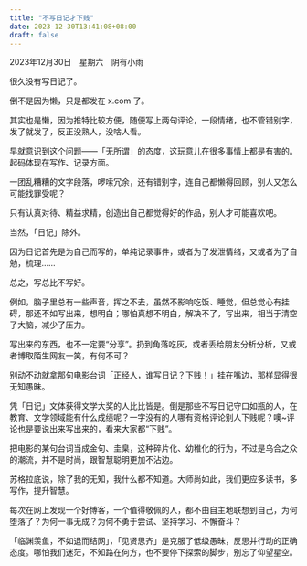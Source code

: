 ```yaml
---
title: "不写日记才下贱"
date: 2023-12-30T13:41:08+08:00
draft: false
---
```


2023年12月30日　星期六　阴有小雨

很久没有写日记了。

倒不是因为懒，只是都发在 x.com 了。

其实也是懒，因为推特比较方便，随便写上两句评论，一段情绪，也不管错别字，发了就发了，反正没熟人，没啥人看。

早就意识到这个问题——「无所谓」的态度，这玩意儿在很多事情上都是有害的。起码体现在写作、记录方面。

一团乱糟糟的文字段落，啰嗦冗余，还有错别字，连自己都懒得回顾，别人又怎么可能找罪受呢？

只有认真对待、精益求精，创造出自己都觉得好的作品，别人才可能喜欢吧。

当然，「日记」除外。

因为日记首先是为自己而写的，单纯记录事件，或者为了发泄情绪，又或者为了自勉，梳理……

总之，写总比不写好。

例如，脑子里总有一些声音，挥之不去，虽然不影响吃饭、睡觉，但总觉心有挂碍，那还不如写出来，想明白；哪怕真想不明白，解决不了，写出来，相当于清空了大脑，减少了压力。

写出来的东西，也不一定要“分享”。扔到角落吃灰，或者丢给朋友分析分析，又或者博取陌生网友一笑，有何不可？

别动不动就拿那句电影台词「正经人，谁写日记？下贱！」挂在嘴边，那样显得很无知愚昧。

凭「日记」文体获得文学大奖的人比比皆是。倒是那些不写日记守口如瓶的人，在教育、文学领域能有什么成绩呢？一字没有的人哪有资格评论别人下贱呢？噢~评论也是要说出来写出来的，看来大家都“下贱”。

把电影的某句台词当成金句、圭臬，这种碎片化、幼稚化的行为，不过是乌合之众的潮流，并不是时尚，跟智慧聪明更加不沾边。

苏格拉底说，除了我的无知，我什么都不知道。大师尚如此，我们更应多读书，多写作，提升智慧。

每次在网上发现一个好博客，一个值得敬佩的人，都不由自主地联想到自己，为何堕落了？为何一事无成？为何不勇于尝试、坚持学习、不懈奋斗？

「临渊羡鱼，不如退而结网」，「见贤思齐」是克服了低级愚昧，反思并行动的正确态度。哪怕我们迷茫，不知路在何方，也不要停下探索的脚步，别忘了仰望星空。
